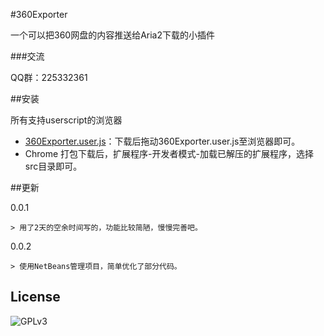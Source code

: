 #360Exporter

一个可以把360网盘的内容推送给Aria2下载的小插件

###交流

QQ群：225332361

##安装

所有支持userscript的浏览器

- [360Exporter.user.js](https://raw.githubusercontent.com/Kumhy/360Exporter/master/src/360Exporter.user.js)：下载后拖动360Exporter.user.js至浏览器即可。
- Chrome 打包下载后，扩展程序-开发者模式-加载已解压的扩展程序，选择src目录即可。

##更新

0.0.1

    > 用了2天的空余时间写的，功能比较简陋，慢慢完善吧。

0.0.2

    > 使用NetBeans管理项目，简单优化了部分代码。

## License

![GPLv3](https://www.gnu.org/graphics/gplv3-127x51.png)
